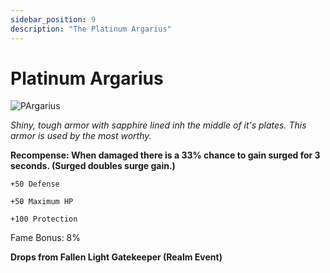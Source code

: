 ```yaml
---
sidebar_position: 9
description: "The Platinum Argarius"
---
```


# Platinum Argarius

![PArgarius](https://cdn.discordapp.com/attachments/1187552567295758487/1187837142815215766/Platinum_Argarius_1.png?ex=6598568b&is=6585e18b&hm=f6e5089de28a6bb13f26e746bb9b68e3490df119513e2d72ecd86e7e1fcc85b8&)

<i>Shiny, tough armor with sapphire lined inh the middle of it's plates. This armor is used by the most worthy.</i>

**Recompense: When damaged there is a 33% chance to gain surged for 3 seconds. (Surged doubles surge gain.)**

    +50 Defense
    
    +50 Maximum HP
    
    +100 Protection
    
Fame Bonus: 8%

**Drops from Fallen Light Gatekeeper (Realm Event)**
